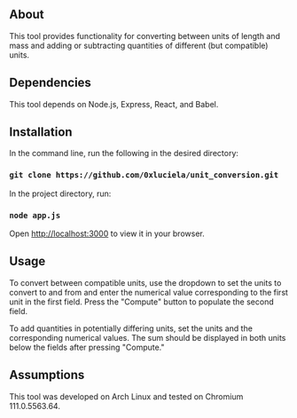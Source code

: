 ## About

This tool provides functionality for converting between units of length and mass and adding or subtracting quantities
of different (but compatible) units.

## Dependencies

This tool depends on Node.js, Express, React, and Babel.

## Installation

In the command line, run the following in the desired directory:

### `git clone https://github.com/0xluciela/unit_conversion.git`

In the project directory, run:

### `node app.js`

Open [http://localhost:3000](http://localhost:3000) to view it in your browser.

## Usage

To convert between compatible units, use the dropdown to set the units to convert to and from and enter the numerical value
corresponding to the first unit in the first field. Press the "Compute" button to populate the second field.

To add quantities in potentially differing units, set the units and the corresponding numerical values. The sum should
be displayed in both units below the fields after pressing "Compute."

## Assumptions

This tool was developed on Arch Linux and tested on Chromium 111.0.5563.64.


